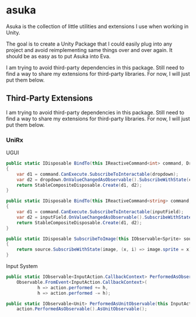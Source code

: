 # asuka

Asuka is the collection of little utilities and extensions I use when working in Unity.

The goal is to create a Unity Package that I could easily plug into any project and avoid reimplementing same things over and over again. It should be as easy as to put Asuka into Eva.

I am trying to avoid third-party dependencies in this package. Still need to find a way to share my extensions for third-party libraries. For now, I will just put them below.

## Third-Party Extensions

I am trying to avoid third-party dependencies in this package. Still need to find a way to share my extensions for third-party libraries. For now, I will just put them below.

### UniRx
UGUI
```csharp
public static IDisposable BindTo(this IReactiveCommand<int> command, Dropdown dropdown)
{
    var d1 = command.CanExecute.SubscribeToInteractable(dropdown);
    var d2 = dropdown.OnValueChangedAsObservable().SubscribeWithState(command, (x, c) => c.Execute(x));
    return StableCompositeDisposable.Create(d1, d2);
}

public static IDisposable BindTo(this IReactiveCommand<string> command, InputField inputField)
{
    var d1 = command.CanExecute.SubscribeToInteractable(inputField);
    var d2 = inputField.OnValueChangedAsObservable().SubscribeWithState(command, (x, c) => c.Execute(x));
    return StableCompositeDisposable.Create(d1, d2);
}

public static IDisposable SubscribeToImage(this IObservable<Sprite> source, Image image)
{
    return source.SubscribeWithState(image, (x, i) => image.sprite = x);
}
```


Input System
```csharp
public static IObservable<InputAction.CallbackContext> PerformedAsObservable(this InputAction action) =>
    Observable.FromEvent<InputAction.CallbackContext>(
            h => action.performed += h,
            h => action.performed -= h);

public static IObservable<Unit> PerformedAsUnitObservable(this InputAction action) => 
    action.PerformedAsObservable().AsUnitObservable();
```
